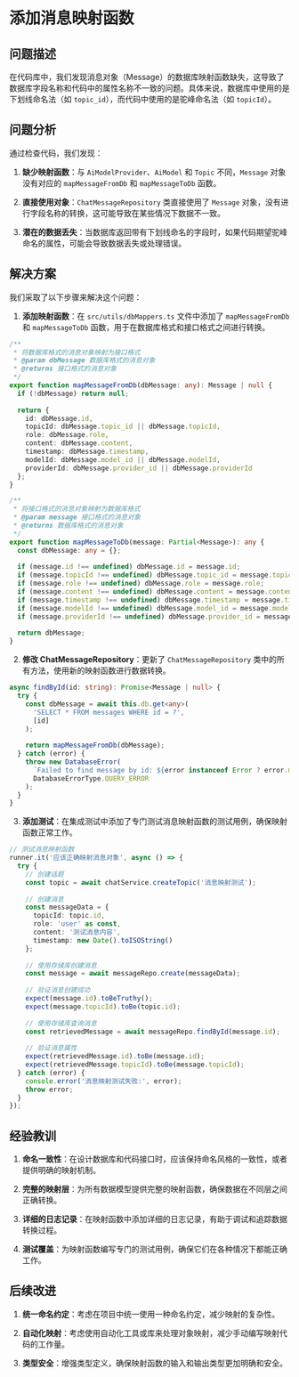 # 添加消息映射函数

## 问题描述

在代码库中，我们发现消息对象（Message）的数据库映射函数缺失，这导致了数据库字段名称和代码中的属性名称不一致的问题。具体来说，数据库中使用的是下划线命名法（如 `topic_id`），而代码中使用的是驼峰命名法（如 `topicId`）。

## 问题分析

通过检查代码，我们发现：

1. **缺少映射函数**：与 `AiModelProvider`、`AiModel` 和 `Topic` 不同，`Message` 对象没有对应的 `mapMessageFromDb` 和 `mapMessageToDb` 函数。

2. **直接使用对象**：`ChatMessageRepository` 类直接使用了 `Message` 对象，没有进行字段名称的转换，这可能导致在某些情况下数据不一致。

3. **潜在的数据丢失**：当数据库返回带有下划线命名的字段时，如果代码期望驼峰命名的属性，可能会导致数据丢失或处理错误。

## 解决方案

我们采取了以下步骤来解决这个问题：

1. **添加映射函数**：在 `src/utils/dbMappers.ts` 文件中添加了 `mapMessageFromDb` 和 `mapMessageToDb` 函数，用于在数据库格式和接口格式之间进行转换。

```typescript
/**
 * 将数据库格式的消息对象映射为接口格式
 * @param dbMessage 数据库格式的消息对象
 * @returns 接口格式的消息对象
 */
export function mapMessageFromDb(dbMessage: any): Message | null {
  if (!dbMessage) return null;
  
  return {
    id: dbMessage.id,
    topicId: dbMessage.topic_id || dbMessage.topicId,
    role: dbMessage.role,
    content: dbMessage.content,
    timestamp: dbMessage.timestamp,
    modelId: dbMessage.model_id || dbMessage.modelId,
    providerId: dbMessage.provider_id || dbMessage.providerId
  };
}

/**
 * 将接口格式的消息对象映射为数据库格式
 * @param message 接口格式的消息对象
 * @returns 数据库格式的消息对象
 */
export function mapMessageToDb(message: Partial<Message>): any {
  const dbMessage: any = {};
  
  if (message.id !== undefined) dbMessage.id = message.id;
  if (message.topicId !== undefined) dbMessage.topic_id = message.topicId;
  if (message.role !== undefined) dbMessage.role = message.role;
  if (message.content !== undefined) dbMessage.content = message.content;
  if (message.timestamp !== undefined) dbMessage.timestamp = message.timestamp;
  if (message.modelId !== undefined) dbMessage.model_id = message.modelId;
  if (message.providerId !== undefined) dbMessage.provider_id = message.providerId;
  
  return dbMessage;
}
```

2. **修改 ChatMessageRepository**：更新了 `ChatMessageRepository` 类中的所有方法，使用新的映射函数进行数据转换。

```typescript
async findById(id: string): Promise<Message | null> {
  try {
    const dbMessage = await this.db.get<any>(
      'SELECT * FROM messages WHERE id = ?',
      [id]
    );
    
    return mapMessageFromDb(dbMessage);
  } catch (error) {
    throw new DatabaseError(
      `Failed to find message by id: ${error instanceof Error ? error.message : String(error)}`,
      DatabaseErrorType.QUERY_ERROR
    );
  }
}
```

3. **添加测试**：在集成测试中添加了专门测试消息映射函数的测试用例，确保映射函数正常工作。

```typescript
// 测试消息映射函数
runner.it('应该正确映射消息对象', async () => {
  try {
    // 创建话题
    const topic = await chatService.createTopic('消息映射测试');
    
    // 创建消息
    const messageData = {
      topicId: topic.id,
      role: 'user' as const,
      content: '测试消息内容',
      timestamp: new Date().toISOString()
    };
    
    // 使用存储库创建消息
    const message = await messageRepo.create(messageData);
    
    // 验证消息创建成功
    expect(message.id).toBeTruthy();
    expect(message.topicId).toBe(topic.id);
    
    // 使用存储库查询消息
    const retrievedMessage = await messageRepo.findById(message.id);
    
    // 验证消息属性
    expect(retrievedMessage.id).toBe(message.id);
    expect(retrievedMessage.topicId).toBe(message.topicId);
  } catch (error) {
    console.error('消息映射测试失败:', error);
    throw error;
  }
});
```

## 经验教训

1. **命名一致性**：在设计数据库和代码接口时，应该保持命名风格的一致性，或者提供明确的映射机制。

2. **完整的映射层**：为所有数据模型提供完整的映射函数，确保数据在不同层之间正确转换。

3. **详细的日志记录**：在映射函数中添加详细的日志记录，有助于调试和追踪数据转换过程。

4. **测试覆盖**：为映射函数编写专门的测试用例，确保它们在各种情况下都能正确工作。

## 后续改进

1. **统一命名约定**：考虑在项目中统一使用一种命名约定，减少映射的复杂性。

2. **自动化映射**：考虑使用自动化工具或库来处理对象映射，减少手动编写映射代码的工作量。

3. **类型安全**：增强类型定义，确保映射函数的输入和输出类型更加明确和安全。 